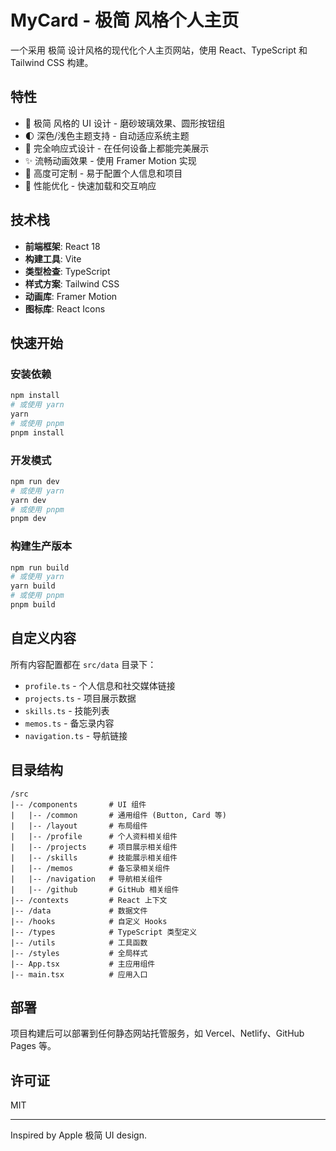 # MyCard - 极简 风格个人主页

一个采用 极简 设计风格的现代化个人主页网站，使用 React、TypeScript 和 Tailwind CSS 构建。

## 特性

- 🎨 极简 风格的 UI 设计 - 磨砂玻璃效果、圆形按钮组
- 🌓 深色/浅色主题支持 - 自动适应系统主题
- 📱 完全响应式设计 - 在任何设备上都能完美展示
- ✨ 流畅动画效果 - 使用 Framer Motion 实现
- 🔧 高度可定制 - 易于配置个人信息和项目
- 🚀 性能优化 - 快速加载和交互响应

## 技术栈

- **前端框架**: React 18
- **构建工具**: Vite
- **类型检查**: TypeScript
- **样式方案**: Tailwind CSS
- **动画库**: Framer Motion
- **图标库**: React Icons

## 快速开始

### 安装依赖

```bash
npm install
# 或使用 yarn
yarn
# 或使用 pnpm
pnpm install
```

### 开发模式

```bash
npm run dev
# 或使用 yarn
yarn dev
# 或使用 pnpm
pnpm dev
```

### 构建生产版本

```bash
npm run build
# 或使用 yarn
yarn build
# 或使用 pnpm
pnpm build
```

## 自定义内容

所有内容配置都在 `src/data` 目录下：

- `profile.ts` - 个人信息和社交媒体链接
- `projects.ts` - 项目展示数据
- `skills.ts` - 技能列表
- `memos.ts` - 备忘录内容
- `navigation.ts` - 导航链接

## 目录结构

```
/src
|-- /components       # UI 组件
|   |-- /common       # 通用组件 (Button, Card 等)
|   |-- /layout       # 布局组件
|   |-- /profile      # 个人资料相关组件
|   |-- /projects     # 项目展示相关组件
|   |-- /skills       # 技能展示相关组件
|   |-- /memos        # 备忘录相关组件
|   |-- /navigation   # 导航相关组件
|   |-- /github       # GitHub 相关组件
|-- /contexts         # React 上下文
|-- /data             # 数据文件
|-- /hooks            # 自定义 Hooks
|-- /types            # TypeScript 类型定义
|-- /utils            # 工具函数
|-- /styles           # 全局样式
|-- App.tsx           # 主应用组件
|-- main.tsx          # 应用入口
```

## 部署

项目构建后可以部署到任何静态网站托管服务，如 Vercel、Netlify、GitHub Pages 等。

## 许可证

MIT

---

Inspired by Apple 极简 UI design.

